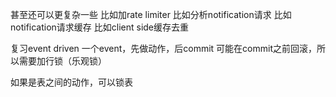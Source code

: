 甚至还可以更复杂一些
比如加rate limiter
比如分析notification请求
比如notification请求缓存
比如client side缓存去重

复习event driven
一个event，先做动作，后commit
可能在commit之前回滚，所以需要加行锁（乐观锁）

如果是表之间的动作，可以锁表
